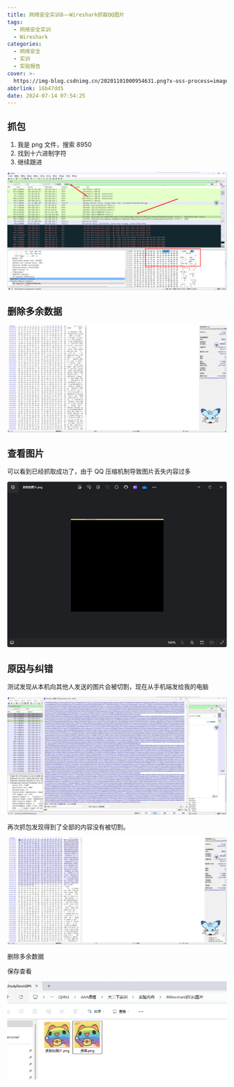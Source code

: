 ```yaml
---
title: 网络安全实训8——Wireshark抓取QQ图片
tags:
  - 网络安全实训
  - Wireshark
categories:
  - 网络安全
  - 实训
  - 实验报告
cover: >-
  https://img-blog.csdnimg.cn/20201101000954631.png?x-oss-process=image/watermark,type_ZmFuZ3poZW5naGVpdGk,shadow_10,text_aHR0cHM6Ly9ibG9nLmNzZG4ubmV0L2xsc25iNjY2,size_16,color_FFFFFF,t_70#pic_center
abbrlink: 16b47dd5
date: 2024-07-14 07:54:25
---
```


## 抓包

1. 我是 png 文件，搜索 8950
2. 找到十六进制字符
3. 继续跟进

![image-20240714082228870](../images/zuolao/8/image-20240714082228870.png)

## 删除多余数据

![image-20240714083056445](../images/zuolao/8/image-20240714083056445.png)

## 查看图片

可以看到已经抓取成功了，由于 QQ 压缩机制导致图片丢失内容过多

![image-20240714083115199](../images/zuolao/8/image-20240714083115199.png)

## 原因与纠错

测试发现从本机向其他人发送的图片会被切割，现在从手机端发给我的电脑

![image-20240714085530677](../images/zuolao/8/image-20240714085530677.png)

再次抓包发现得到了全部的内容没有被切割。

![image-20240714085836724](../images/zuolao/8/image-20240714085836724.png)

删除多余数据

保存查看

![image-20240714085857692](../images/zuolao/8/image-20240714085857692.png)
